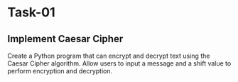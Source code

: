 # Task-01
## Implement Caesar Cipher

Create a Python program that can encrypt and decrypt text using the Caesar Cipher algorithm. Allow users to input a message and a shift value to perform encryption and decryption.
